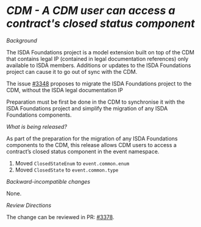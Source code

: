 # *CDM - A CDM user can access a contract's closed status component*

_Background_

The ISDA Foundations project is a model extension built on top of the CDM that contains legal IP (contained in legal documentation references) only available to ISDA members. Additions or updates to the ISDA Foundations project can cause it to go out of sync with the CDM.

The issue [#3348](https://github.com/finos/common-domain-model/issues/3348) proposes to migrate the ISDA Foundations project to the CDM, without the ISDA legal documentation IP

Preparation must be first be done in the CDM to synchronise it with the ISDA Foundations project and simplify the migration of any ISDA Foundations components.

_What is being released?_

As part of the preparation for the migration of any ISDA Foundations components to the CDM, this release allows CDM users to access a contract’s closed status component in the event namespace.

1. Moved `ClosedStateEnum` to `event.common.enum` 
2. Moved `ClosedState` to `event.common.type`


_Backward-incompatible changes_

None.

_Review Directions_

The change can be reviewed in PR: [#3378](https://github.com/finos/common-domain-model/pull/3378).

